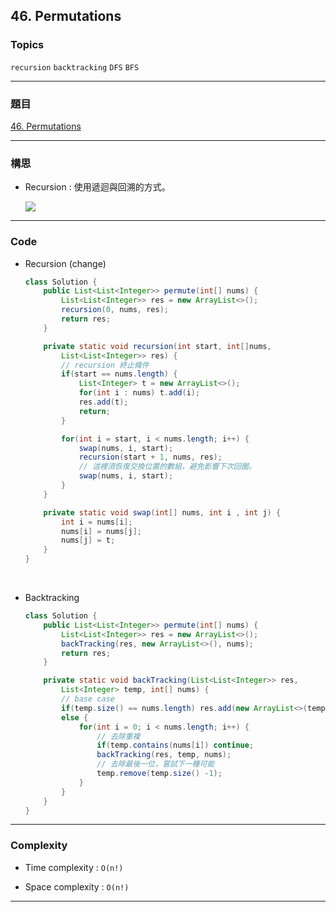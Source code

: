 ## 46. Permutations

### Topics

`recursion`  `backtracking` `DFS` `BFS`

---

### 題目

[46. Permutations](https://leetcode.com/problems/permutations/)

---

### 構思

- Recursion : 使用遞迴與回溯的方式。
  
  ![](C:\Users\User\AppData\Roaming\marktext\images\2022-11-06-17-31-02-image.png)

---

### Code

- Recursion (change)
  
  ```java
  class Solution {
      public List<List<Integer>> permute(int[] nums) {
          List<List<Integer>> res = new ArrayList<>();
          recursion(0, nums, res);
          return res;
      }
  
      private static void recursion(int start, int[]nums, 
          List<List<Integer>> res) {
          // recursion 終止條件
          if(start == nums.length) {
              List<Integer> t = new ArrayList<>();
              for(int i : nums) t.add(i);
              res.add(t);
              return;
          }
  
          for(int i = start, i < nums.length; i++) {
              swap(nums, i, start);
              recursion(start + 1, nums, res);
              // 這裡須恢復交換位置的數組，避免影響下次回圈。
              swap(nums, i, start);
          }
      }
  
      private static void swap(int[] nums, int i , int j) {
          int i = nums[i];
          nums[i] = nums[j];
          nums[j] = t;
      }
  }
  ```

  

- Backtracking
  
  ```java
  class Solution {
      public List<List<Integer>> permute(int[] nums) {
          List<List<Integer>> res = new ArrayList<>();
          backTracking(res, new ArrayList<>(), nums);
          return res;
      }
  
      private static void backTracking(List<List<Integer>> res, 
          List<Integer> temp, int[] nums) {
          // base case
          if(temp.size() == nums.length) res.add(new ArrayList<>(temp);
          else {
              for(int i = 0; i < nums.length; i++) {
                  // 去除重複
                  if(temp.contains(nums[i]) continue;
                  backTracking(res, temp, nums);
                  // 去除最後一位，嘗試下一種可能
                  temp.remove(temp.size() -1);
              }
          }
      }
  }
  ```

---

### Complexity

- Time complexity : `O(n!)`

- Space complexity : `O(n!)`

---
